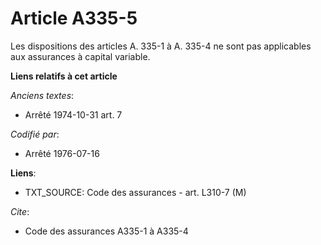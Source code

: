 # Article A335-5

Les dispositions des articles A. 335-1 à A. 335-4 ne sont pas applicables aux assurances à capital variable.

**Liens relatifs à cet article**

_Anciens textes_:

  - Arrêté 1974-10-31 art. 7

_Codifié par_:

  - Arrêté 1976-07-16

**Liens**:

  - TXT_SOURCE: Code des assurances - art. L310-7 (M)

_Cite_:

  - Code des assurances A335-1 à A335-4
